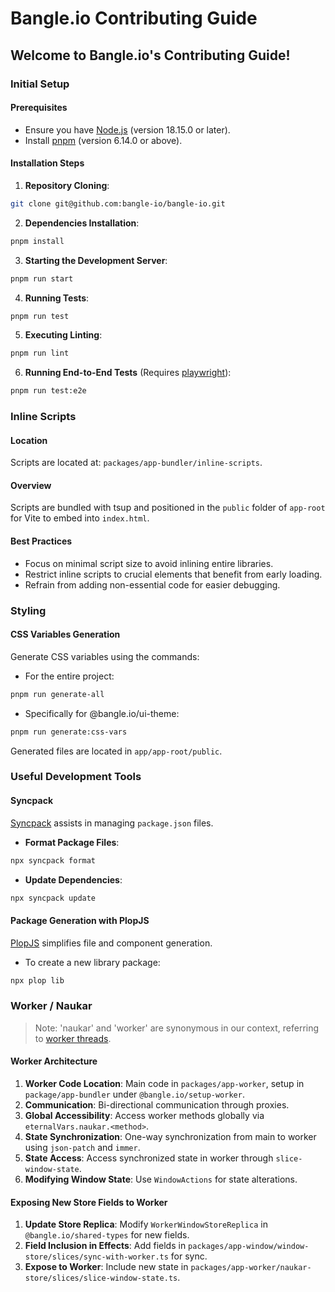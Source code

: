 # Bangle.io Contributing Guide

## Welcome to Bangle.io's Contributing Guide!

### Initial Setup

#### Prerequisites

- Ensure you have [Node.js](https://nodejs.org/en/) (version 18.15.0 or later).
- Install [pnpm](https://pnpm.io/) (version 6.14.0 or above).

#### Installation Steps

1. **Repository Cloning**:

```sh
git clone git@github.com:bangle-io/bangle-io.git
   ```

2. **Dependencies Installation**:

```sh
pnpm install
```

3. **Starting the Development Server**:

```sh
pnpm run start
```

4. **Running Tests**:
```sh
pnpm run test
```

5. **Executing Linting**:
```sh
pnpm run lint
```

6. **Running End-to-End Tests** (Requires [playwright](https://playwright.dev/)):
```sh
pnpm run test:e2e
```

### Inline Scripts

#### Location

Scripts are located at: `packages/app-bundler/inline-scripts`.

#### Overview

Scripts are bundled with tsup and positioned in the `public` folder of `app-root` for Vite to embed into `index.html`.

#### Best Practices

- Focus on minimal script size to avoid inlining entire libraries.
- Restrict inline scripts to crucial elements that benefit from early loading.
- Refrain from adding non-essential code for easier debugging.

### Styling

#### CSS Variables Generation

Generate CSS variables using the commands:

- For the entire project:

```sh
pnpm run generate-all
```

- Specifically for @bangle.io/ui-theme:

```sh
pnpm run generate:css-vars
```

Generated files are located in `app/app-root/public`.

### Useful Development Tools

#### Syncpack

[Syncpack](https://github.com/JamieMason/syncpack) assists in managing `package.json` files.

- **Format Package Files**: 

```sh
npx syncpack format
```

- **Update Dependencies**: 

```sh
npx syncpack update
```

#### Package Generation with PlopJS

[PlopJS](https://plopjs.com/documentation/) simplifies file and component generation.

- To create a new library package:

```sh
npx plop lib
```

### Worker / Naukar

> Note: 'naukar' and 'worker' are synonymous in our context, referring to [worker threads](https://developer.mozilla.org/en-US/docs/Web/API/Worker).

#### Worker Architecture

1. **Worker Code Location**: Main code in `packages/app-worker`, setup in `package/app-bundler` under `@bangle.io/setup-worker`.
2. **Communication**: Bi-directional communication through proxies.
3. **Global Accessibility**: Access worker methods globally via `eternalVars.naukar.<method>`.
4. **State Synchronization**: One-way synchronization from main to worker using `json-patch` and `immer`.
5. **State Access**: Access synchronized state in worker through `slice-window-state`.
6. **Modifying Window State**: Use `WindowActions` for state alterations.

#### Exposing New Store Fields to Worker

1. **Update Store Replica**: Modify `WorkerWindowStoreReplica` in `@bangle.io/shared-types` for new fields.
2. **Field Inclusion in Effects**: Add fields in `packages/app-window/window-store/slices/sync-with-worker.ts` for sync.
3. **Expose to Worker**: Include new state in `packages/app-worker/naukar-store/slices/slice-window-state.ts`.